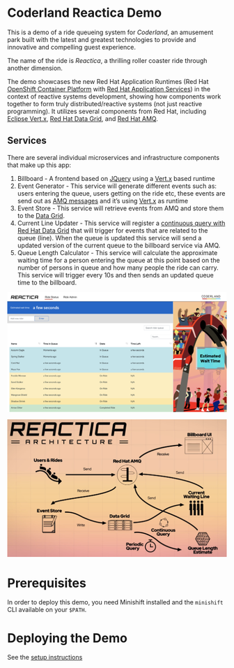 Coderland Reactica Demo
=======================
This is a demo of a ride queueing system for _Coderland_, an amusement park built with the latest and greatest technologies
to provide and innovative and compelling guest experience.

The name of the ride is _Reactica_, a thrilling roller coaster ride through another dimension.

The demo showcases the new Red Hat Application Runtimes (Red Hat [OpenShift Container Platform](https://openshift.com) with [Red Hat Application Services](https://developers.redhat.com/products/rhoar))
in the context of reactive systems development, showing how components work together to form truly distributed/reactive systems
(not just reactive programming). It utilizes several components from Red Hat,
including [Eclipse Vert.x](https://vertx.io), [Red Hat Data Grid](https://www.redhat.com/en/technologies/jboss-middleware/data-grid), and [Red Hat AMQ](https://www.redhat.com/en/technologies/jboss-middleware/amq).

Services
--------
There are several individual microservices and infrastructure components that make up this app:

1. Billboard - A frontend based on [JQuery](https://jquery.com) using a [Vert.x](https://vertx.io) based runtime
2. Event Generator - This service will generate different events such as: users entering the queue, users getting on the ride etc, these events are send out as [AMQ messages](https://www.redhat.com/en/technologies/jboss-middleware/amq) and it’s using [Vert.x](https://vertx.io) as runtime
3. Event Store - This service will retrieve events from AMQ and store them to the [Data Grid](https://www.redhat.com/en/technologies/jboss-middleware/data-grid).
4. Current Line Updater - This service will register a [continuous query with Red Hat Data Grid](https://access.redhat.com/documentation/en-us/red_hat_jboss_data_grid/7.1/html/developer_guide/querying#continuous_queries) that will trigger for events that are related to the queue (line). When the queue is updated this service will send a updated version of the current queue to the billboard service via AMQ.
5. Queue Length Calculator - This service will calculate the approximate waiting time for a person entering the queue at this point based on the number of persons in queue and how many people the ride can carry. This service will trigger every 10s and then sends an updated queue time to the billboard.


![Demo Screenshot](setup/images/billboard.png?raw=true "Demo Screenshot")

![Architecture Screenshot](setup/images/arch.png?raw=true "Architecture")

Prerequisites
================
In order to deploy this demo, you need Minishift installed and the `minishift` CLI available on your `$PATH`.

Deploying the Demo
=============================
See the [setup instructions](setup/README.md)
